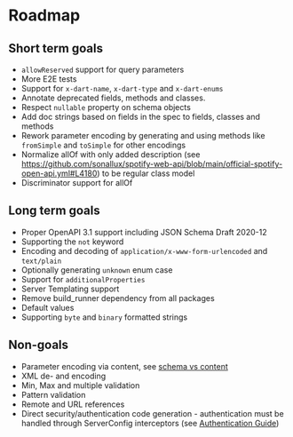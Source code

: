 # Roadmap

## Short term goals
- `allowReserved` support for query parameters
- More E2E tests
- Support for `x-dart-name`, `x-dart-type` and `x-dart-enums`
- Annotate deprecated fields, methods and classes.
- Respect `nullable` property on schema objects
- Add doc strings based on fields in the spec to fields, classes and methods
- Rework parameter encoding by generating and using methods like `fromSimple` and `toSimple` for other encodings
- Normalize allOf with only added description (see https://github.com/sonallux/spotify-web-api/blob/main/official-spotify-open-api.yml#L4180) to be regular class model
- Discriminator support for allOf

## Long term goals
- Proper OpenAPI 3.1 support including JSON Schema Draft 2020-12
- Supporting the `not` keyword
- Encoding and decoding of `application/x-www-form-urlencoded` and `text/plain`
- Optionally generating `unknown` enum case
- Support for `additionalProperties`
- Server Templating support 
- Remove build_runner dependency from all packages
- Default values
- Supporting `byte` and `binary` formatted strings

## Non-goals
- Parameter encoding via content, see [schema vs content](https://swagger.io/docs/specification/v3_0/describing-parameters/#schema-vs-content)
- XML de- and encoding
- Min, Max and multiple validation
- Pattern validation
- Remote and URL references
- Direct security/authentication code generation - authentication must be handled through ServerConfig interceptors (see [Authentication Guide](authentication.md))
